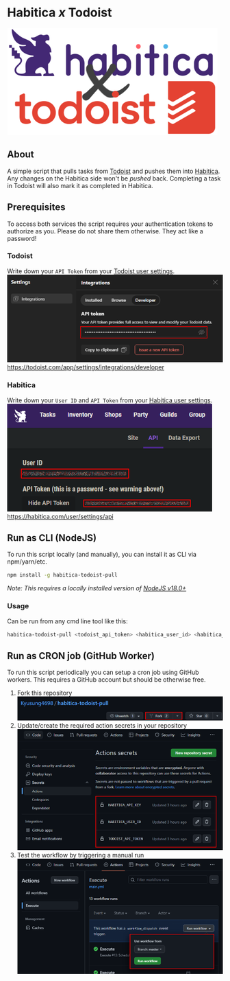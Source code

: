 # Habitica _x_ Todoist

![script logo](./docs/logo.png)

## About

A simple script that pulls tasks from [Todoist](https://todoist.com/) and pushes them into [Habitica](https://habitica.com/). Any changes on the Habitica side won't be _pushed_ back. Completing a task in Todoist will also mark it as completed in Habitica.

## Prerequisites

To access both services the script requires your authentication tokens to authorize as you. Please do not share them otherwise. They act like a password! 

### Todoist

Write down your `API Token` from your [Todoist user settings](https://todoist.com/app/settings/integrations/developer). \
![todoist user settings](./docs/todoist-secrets.png)\
https://todoist.com/app/settings/integrations/developer

### Habitica

Write down your `User ID` and `API Token` from your [Habitica user settings](https://habitica.com/user/settings/api). \
![habitica user settings](./docs/habitica-secrets.png)\
https://habitica.com/user/settings/api

## Run as CLI (NodeJS)

To run this script locally (and manually), you can install it as CLI via npm/yarn/etc.
```bash
npm install -g habitica-todoist-pull
```
_Note: This requires a locally installed version of [NodeJS v18.0+](https://nodejs.org/en/download/)_

### Usage

Can be run from any cmd line tool like this:
```bash
habitica-todoist-pull <todoist_api_token> <habitica_user_id> <habitica_api_token>
```

## Run as CRON job (GitHub Worker)

To run this script periodically you can setup a cron job using GitHub workers. This requires a GitHub account but should be otherwise free. 

1. Fork this repository ![GitHub fork](./docs/github-fork.png)
2. Update/create the required action secrets in your repository ![GitHub secrets](./docs/github-secrets.png)
3. Test the workflow by triggering a manual run ![GitHub actions](./docs/github-actions.png)